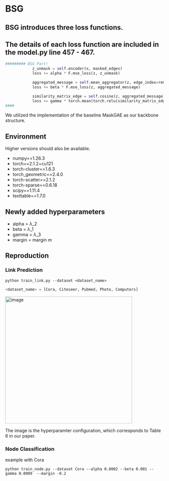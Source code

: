 # BSG

## BSG introduces three loss functions.

## The details of each loss function are included in the model.py line 457 - 467.

```py
######### BSG Part!
            z_unmask = self.encoder(x, masked_edges)
            loss += alpha * F.mse_loss(z, z_unmask)

            aggregated_message = self.mean_aggregator(z, edge_index=remaining_edges)
            loss += beta * F.mse_loss(z, aggregated_message)

            similarity_matrix_edge = self.cosine(z, aggregated_message)
            loss += gamma * torch.mean(torch.relu(similarity_matrix_edge - margin))
#### 
```

We utilized the implementation of the baseline MaskGAE as our backbone structure.


## Environment

Higher versions should also be available.

- numpy==1.26.3
- torch==2.1.2+cu121
- torch-cluster==1.6.3
- torch_geometric==2.4.0
- torch-scatter==2.1.2
- torch-sparse==0.6.18
- scipy==1.11.4
- texttable==1.7.0

## Newly added hyperparameters


- alpha = $\lambda\_2$
- beta = $\lambda\_1$
- gamma = $\lambda\_3$
- margin = margin $m$


## Reproduction

### Link Prediction

```
python train_link.py --dataset <dataset_name>
```
```py
<dataset_name> = [Cora, Citeseer, Pubmed, Photo, Computers]
```


<img width="403" alt="image" src="https://github.com/user-attachments/assets/030beb73-c022-4e18-b155-968329a48e9a">

The image is the hyperparamter configuration, which corresponds to Table 6 in our paper.


### Node Classification
example with Cora
```
python train_node.py --dataset Cora --alpha 0.0002 --beta 0.001 --gamma 0.0009  --margin -0.2 
```

